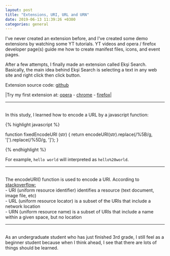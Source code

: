 ```yaml
---
layout: post
title: "Extensions, URI, URL and URN"
date: 2019-06-13 11:39:26 +0300
categories: general
---
```


I've never created an extension before, and I've created some demo extensions by watching some YT tutorials. YT videos and opera / firefox developer page(s) guide me how to create manifest files, icons, and event pages.

After a few attempts, I finally made an extension called Ekşi Search. Basically, the main idea behind Ekşi Search is selecting a text in any web site and right click then click button.

Extension source code: <a href="https://github.com/bayramcicek/eksi-search">github</a>

|Try my first extension at: <a href="https://addons.opera.com/en/extensions/details/eksi-search/">opera</a> - <a href="https://chrome.google.com/webstore/detail/ek%C5%9Fi-search/hnmigkmmjoediggjobfhlpeokhhoimlb/">chrome</a> - <a href="https://addons.mozilla.org/en-US/firefox/addon/ek%C5%9Fi-search/">firefox</a>|

---
<br>
In this study, I learned how to encode a URL by a javascript function:

{% highlight javascript %}

function fixedEncodeURI (str) {
    return encodeURI(str).replace(/%5B/g, '[').replace(/%5D/g, ']');
}

{% endhighlight %}

For example, `hello world` will interpreted as `hello%20world`.

---
<br>
The encodeURI() function is used to encode a URI. According to <a href="https://stackoverflow.com/a/26410882/10376542">stackoverflow:</a><br>
- URI (uniform resource identifier) identifies a resource (text document, image file, etc) <br>
- URL (uniform resource locator) is a subset of the URIs that include a network location <br>
- URN (uniform resource name) is a subset of URIs that include a name within a given space, but no location <br>

---
<br>
As an undergraduate student who has just finished 3rd grade, I still feel as a beginner student because when I think ahead, I see that there are lots of things should be learned.